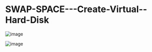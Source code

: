 # SWAP-SPACE---Create-Virtual--Hard-Disk

![image](https://github.com/user-attachments/assets/818e191b-2753-442b-8485-3b9c5824550c)

![image](https://github.com/user-attachments/assets/d2a9a10b-cb8d-4e1f-8d7b-91392a1c4e26)
